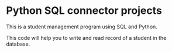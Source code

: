 # Python SQL connector projects

This is a student management program using SQL and Python.

This code will help you to write and read record of a student in the database.




